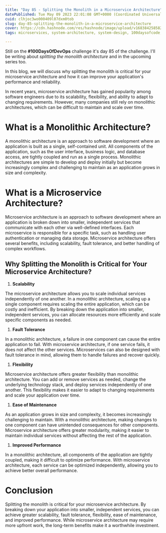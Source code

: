 ```yaml
---
title: "Day 85 - Splitting the Monolith in a Microservice Architecture"
datePublished: Tue May 09 2023 22:01:08 GMT+0000 (Coordinated Universal Time)
cuid: clhjoc3wo000409l07dxm0tob
slug: day-85-splitting-the-monolith-in-a-microservice-architecture
cover: https://cdn.hashnode.com/res/hashnode/image/upload/v1683842585826/4ade7c2e-7aa9-48b5-89ed-1f1d4d7be862.png
tags: microservices, system-architecture, system-design, 100daysofcode, monolithic-architecture

---
```


Still on the **#100DaysOfDevOps** challenge it's day 85 of the challenge. I'll be writing about *splitting the monolith architecture* and in the upcoming series too.

In this blog, we will discuss why splitting the monolith is critical for your microservice architecture and how it can improve your application's performance and reliability.

In recent years, microservice architecture has gained popularity among software engineers due to its scalability, flexibility, and ability to adapt to changing requirements. However, many companies still rely on monolithic architectures, which can be difficult to maintain and scale over time.

# What is a Monolithic Architecture?

A monolithic architecture is an approach to software development where an application is built as a single, self-contained unit. All components of the application, such as the user interface, business logic, and database access, are tightly coupled and run as a single process. Monolithic architectures are simple to develop and deploy initially but become increasingly complex and challenging to maintain as an application grows in size and complexity.

# What is a Microservice Architecture?

Microservice architecture is an approach to software development where an application is broken down into smaller, independent services that communicate with each other via well-defined interfaces. Each microservice is responsible for a specific task, such as handling user authentication or managing data storage. Microservice architecture offers several benefits, including scalability, fault tolerance, and better handling of complex workflows.

## Why Splitting the Monolith is Critical for Your Microservice Architecture?

1. **Scalability**
    

The microservice architecture allows you to scale individual services independently of one another. In a monolithic architecture, scaling up a single component requires scaling the entire application, which can be costly and inefficient. By breaking down the application into smaller, independent services, you can allocate resources more efficiently and scale specific components as needed.

1. **Fault Tolerance**
    

In a monolithic architecture, a failure in one component can cause the entire application to fail. With microservice architecture, if one service fails, it does not affect the other services. Microservices can also be designed with fault tolerance in mind, allowing them to handle failures and recover quickly.

1. **Flexibility**
    

Microservice architecture offers greater flexibility than monolithic architecture. You can add or remove services as needed, change the underlying technology stack, and deploy services independently of one another. This flexibility makes it easier to adapt to changing requirements and scale your application over time.

1. **Ease of Maintenance**
    

As an application grows in size and complexity, it becomes increasingly challenging to maintain. With a monolithic architecture, making changes to one component can have unintended consequences for other components. Microservice architecture offers greater modularity, making it easier to maintain individual services without affecting the rest of the application.

1. **Improved Performance**
    

In a monolithic architecture, all components of the application are tightly coupled, making it difficult to optimize performance. With microservice architecture, each service can be optimized independently, allowing you to achieve better overall performance.

# Conclusion

Splitting the monolith is critical for your microservice architecture. By breaking down your application into smaller, independent services, you can achieve greater scalability, fault tolerance, flexibility, ease of maintenance, and improved performance. While microservice architecture may require more upfront work, the long-term benefits make it a worthwhile investment.